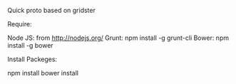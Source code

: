 Quick proto based on gridster

Require:

Node JS: from http://nodejs.org/
Grunt: npm install -g grunt-cli
Bower: npm install -g bower


Install Packeges:

npm install
bower install

